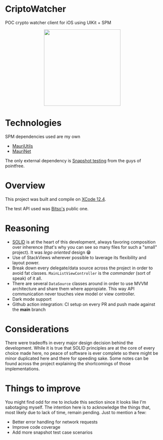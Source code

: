 # CriptoWatcher

POC crypto watcher client for iOS using UIKit + SPM

<p align="center">
  <img src="demo.gif" width="250" />
</p>

# Technologies

SPM dependencies used are my own 

* [MauriUtils](https://github.com/mchirino89/MauriUtils)
* [MauriNet](https://github.com/mchirino89/MauriNet)

The only external dependency is [Snapshot testing](https://github.com/pointfreeco/swift-snapshot-testing) from the guys of pointfree.

# Overview 

This project was built and compile on [XCode 12.4](https://download.developer.apple.com/Developer_Tools/Xcode_12.4/Xcode_12.4.xip).

The test API used was [Bitso's](https://bitso.com/api_info) public one.

# Reasoning

- [SOLID](https://www.youtube.com/watch?v=TMuno5RZNeE&ab_channel=Peoplecareer) is at the heart of this development, always favoring composition over inherence (that's why you can see so many files for such a "small" project). It was _lego oriented_ design 😁
- Use of StackViews wherever possible to laverage its flexibility and layout power.
- Break down every delegate/data source across the project in order to avoid fat classes. `MainListViewController` is the _commander_ (sort of speak) of it all.
- There are several `DataSource` classes around in order to use MVVM architecture and share them where appropiate. This way API communication never touches view model or view controller.
- Dark mode support
- Github action integration: CI setup on every PR and push made against the **main** branch

# Considerations 

There were tradeoffs in every major design decision behind the development. While it is true that SOLID principles are at the core of every choice made here, no peace of software is ever complete so there might be minor duplicated here and there for speeding sake. Some notes can be found across the project explaining the shortcomings of those implementations. 

# Things to improve
You might find odd for me to include this section since it looks like I'm sabotaging myself. The intention here is to acknowledge the things that, most likely due to lack of time, remain pending. Just to mention a few:

- Better error handling for network requests
- Improve code coverage
- Add more snapshot test case scenarios
